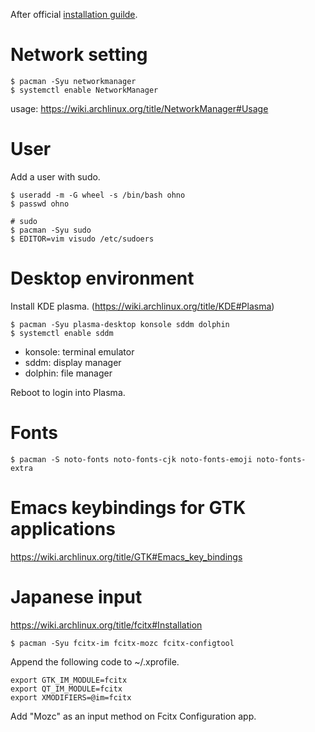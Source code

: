 After official [installation guilde](https://wiki.archlinux.org/title/installation_guide).

# Network setting

```
$ pacman -Syu networkmanager
$ systemctl enable NetworkManager
```

usage: https://wiki.archlinux.org/title/NetworkManager#Usage

# User

Add a user with sudo.

```
$ useradd -m -G wheel -s /bin/bash ohno
$ passwd ohno

# sudo
$ pacman -Syu sudo
$ EDITOR=vim visudo /etc/sudoers
```

# Desktop environment

Install KDE plasma. (https://wiki.archlinux.org/title/KDE#Plasma)

```
$ pacman -Syu plasma-desktop konsole sddm dolphin
$ systemctl enable sddm
```

- konsole: terminal emulator
- sddm: display manager
- dolphin: file manager

Reboot to login into Plasma.

# Fonts

```
$ pacman -S noto-fonts noto-fonts-cjk noto-fonts-emoji noto-fonts-extra
```

# Emacs keybindings for GTK applications

https://wiki.archlinux.org/title/GTK#Emacs_key_bindings

# Japanese input

https://wiki.archlinux.org/title/fcitx#Installation

```
$ pacman -Syu fcitx-im fcitx-mozc fcitx-configtool
```

Append the following code to ~/.xprofile.

```
export GTK_IM_MODULE=fcitx
export QT_IM_MODULE=fcitx
export XMODIFIERS=@im=fcitx
```

Add "Mozc" as an input method on Fcitx Configuration app.
